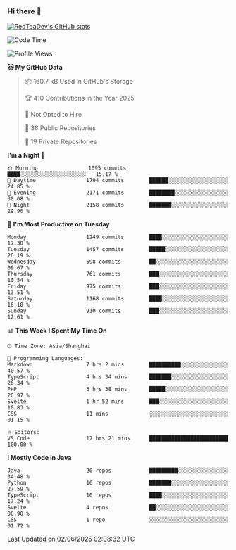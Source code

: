 ### Hi there 👋

<!--
**RedTeaDev/RedTeaDev** is a ✨ _special_ ✨ repository because its `README.md` (this file) appears on your GitHub profile.

Here are some ideas to get you started:

- 🔭 I’m currently working on ...
- 🌱 I’m currently learning ...
- 👯 I’m looking to collaborate on ...
- 🤔 I’m looking for help with ...
- 💬 Ask me about ...
- 📫 How to reach me: ...
- 😄 Pronouns: ...
- ⚡ Fun fact: ...
-->

<!--
[![wakatime](https://wakatime.com/badge/user/6b101ed0-04c0-4490-9283-eb61f2efff96.svg)](https://wakatime.com/@6b101ed0-04c0-4490-9283-eb61f2efff96)
!-->

[![RedTeaDev's GitHub stats](https://github-readme-stats.vercel.app/api?username=RedTeaDev\&include_all_commits=true)](https://github.com/anuraghazra/github-readme-stats)
<!--
[![willianrod's wakatime stats](https://github-readme-stats.vercel.app/api/wakatime?username=RedTeaDev)](https://github.com/anuraghazra/github-readme-stats)
!-->
<!--START_SECTION:waka-->
![Code Time](http://img.shields.io/badge/Code%20Time-3%2C259%20hrs%2036%20mins-blue)

![Profile Views](http://img.shields.io/badge/Profile%20Views-0-blue)

**🐱 My GitHub Data** 

> 📦 160.7 kB Used in GitHub's Storage 
 > 
> 🏆 410 Contributions in the Year 2025
 > 
> 🚫 Not Opted to Hire
 > 
> 📜 36 Public Repositories 
 > 
> 🔑 19 Private Repositories 
 > 
**I'm a Night 🦉** 

```text
🌞 Morning                1095 commits        ████░░░░░░░░░░░░░░░░░░░░░   15.17 % 
🌆 Daytime                1794 commits        ██████░░░░░░░░░░░░░░░░░░░   24.85 % 
🌃 Evening                2171 commits        ████████░░░░░░░░░░░░░░░░░   30.08 % 
🌙 Night                  2158 commits        ███████░░░░░░░░░░░░░░░░░░   29.90 % 
```
📅 **I'm Most Productive on Tuesday** 

```text
Monday                   1249 commits        ████░░░░░░░░░░░░░░░░░░░░░   17.30 % 
Tuesday                  1457 commits        █████░░░░░░░░░░░░░░░░░░░░   20.19 % 
Wednesday                698 commits         ██░░░░░░░░░░░░░░░░░░░░░░░   09.67 % 
Thursday                 761 commits         ███░░░░░░░░░░░░░░░░░░░░░░   10.54 % 
Friday                   975 commits         ███░░░░░░░░░░░░░░░░░░░░░░   13.51 % 
Saturday                 1168 commits        ████░░░░░░░░░░░░░░░░░░░░░   16.18 % 
Sunday                   910 commits         ███░░░░░░░░░░░░░░░░░░░░░░   12.61 % 
```


📊 **This Week I Spent My Time On** 

```text
🕑︎ Time Zone: Asia/Shanghai

💬 Programming Languages: 
Markdown                 7 hrs 2 mins        ██████████░░░░░░░░░░░░░░░   40.57 % 
TypeScript               4 hrs 34 mins       ███████░░░░░░░░░░░░░░░░░░   26.34 % 
PHP                      3 hrs 38 mins       █████░░░░░░░░░░░░░░░░░░░░   20.97 % 
Svelte                   1 hr 52 mins        ███░░░░░░░░░░░░░░░░░░░░░░   10.83 % 
CSS                      11 mins             ░░░░░░░░░░░░░░░░░░░░░░░░░   01.15 % 

🔥 Editors: 
VS Code                  17 hrs 21 mins      █████████████████████████   100.00 % 
```

**I Mostly Code in Java** 

```text
Java                     20 repos            █████████░░░░░░░░░░░░░░░░   34.48 % 
Python                   16 repos            ███████░░░░░░░░░░░░░░░░░░   27.59 % 
TypeScript               10 repos            ████░░░░░░░░░░░░░░░░░░░░░   17.24 % 
Svelte                   4 repos             ██░░░░░░░░░░░░░░░░░░░░░░░   06.90 % 
CSS                      1 repo              ░░░░░░░░░░░░░░░░░░░░░░░░░   01.72 % 
```




 Last Updated on 02/06/2025 02:08:32 UTC
<!--END_SECTION:waka-->


